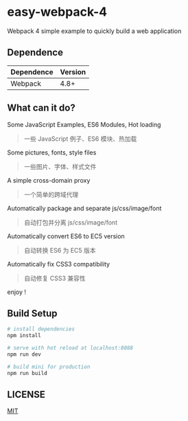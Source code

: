 # easy-webpack-4
Webpack 4 simple example to quickly build a web application


## Dependence
Dependence         |Version
-------------------|-------
Webpack            |4.8+

## What can it do?
Some JavaScript Examples, ES6 Modules, Hot loading
> 一些 JavaScript 例子、ES6 模块、热加载

Some pictures, fonts, style files
> 一些图片、字体、样式文件

A simple cross-domain proxy
> 一个简单的跨域代理

Automatically package and separate js/css/image/font
> 自动打包并分离 js/css/image/font

Automatically convert ES6 to EC5 version
> 自动转换 ES6 为 EC5 版本

Automatically fix CSS3 compatibility
> 自动修复 CSS3 兼容性

enjoy !

## Build Setup

``` bash
# install dependencies
npm install

# serve with hot reload at localhost:8088
npm run dev

# build mini for production
npm run build
```


## LICENSE
[MIT](LICENSE)